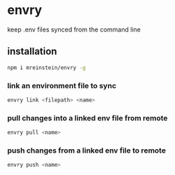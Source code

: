 # envry

keep .env files synced from the command line

## installation

```bash
npm i mreinstein/envry -g
```


### link an environment file to sync

```bash
envry link <filepath> <name>
```


### pull changes into a linked env file from remote

```bash
envry pull <name>
```


### push changes from a linked env file to remote

```bash
envry push <name>
```
